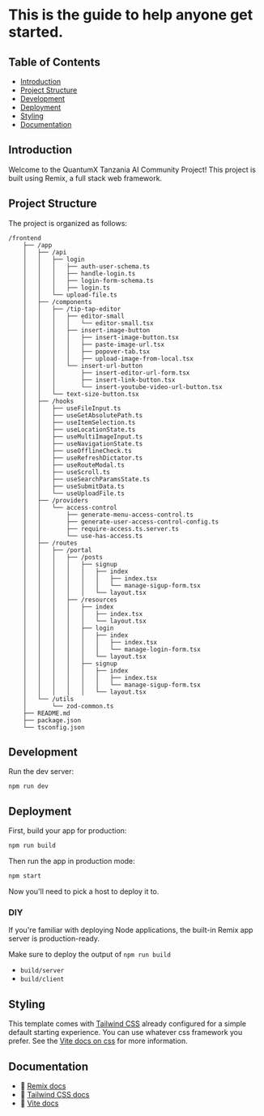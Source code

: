 # This is the guide to help anyone get started.

## Table of Contents
- [Introduction](#introduction)
- [Project Structure](#project-structure)
- [Development](#development)
- [Deployment](#deployment)
- [Styling](#styling)
- [Documentation](#documentation)

## Introduction
Welcome to the QuantumX Tanzania AI Community Project! This project is built using Remix, a full stack web framework.

## Project Structure
The project is organized as follows:

```
/frontend
    ├── /app
    │   ├── /api
    │   │   ├── login
    │   │   │   ├── auth-user-schema.ts
    │   │   │   ├── handle-login.ts
    │   │   │   ├── login-form-schema.ts
    │   │   │   ├── login.ts
    │   │   └── upload-file.ts
    │   ├── /components
    │   │   ├── /tip-tap-editor
    │   │   │   ├── editor-small
    │   │   │   │   └── editor-small.tsx
    │   │   │   ├── insert-image-button
    │   │   │   │   ├── insert-image-button.tsx
    │   │   │   │   ├── paste-image-url.tsx
    │   │   │   │   ├── popover-tab.tsx
    │   │   │   │   ├── upload-image-from-local.tsx
    │   │   │   └── insert-url-button
    │   │   │       ├── insert-editor-url-form.tsx
    │   │   │       ├── insert-link-button.tsx
    │   │   │       └── insert-youtube-video-url-button.tsx
    │   │   └── text-size-button.tsx
    │   ├── /hooks
    │   │   ├── useFileInput.ts
    │   │   ├── useGetAbsolutePath.ts
    │   │   ├── useItemSelection.ts
    │   │   ├── useLocationState.ts
    │   │   ├── useMultiImageInput.ts
    │   │   ├── useNavigationState.ts
    │   │   ├── useOfflineCheck.ts
    │   │   ├── useRefreshDictator.ts
    │   │   ├── useRouteModal.ts
    │   │   ├── useScroll.ts
    │   │   ├── useSearchParamsState.ts
    │   │   ├── useSubmitData.ts
    │   │   └── useUploadFile.ts
    │   ├── /providers
    │   │   └── access-control
    │   │       ├── generate-menu-access-control.ts
    │   │       ├── generate-user-access-control-config.ts
    │   │       ├── require-access.ts.server.ts
    │   │       └── use-has-access.ts
    │   ├── /routes
    │   │   ├── /portal
    │   │   │   ├── /posts
    │   │   │   │   ├── signup
    │   │   │   │   │   ├── index
    │   │   │   │   │   │   ├── index.tsx
    │   │   │   │   │   │   └── manage-sigup-form.tsx
    │   │   │   │   │   └── layout.tsx
    │   │   │   ├── /resources
    │   │   │   │   ├── index
    │   │   │   │   │   ├── index.tsx
    │   │   │   │   │   └── layout.tsx
    │   │   │   │   ├── login
    │   │   │   │   │   ├── index
    │   │   │   │   │   │   ├── index.tsx
    │   │   │   │   │   │   └── manage-login-form.tsx
    │   │   │   │   │   └── layout.tsx
    │   │   │   │   ├── signup
    │   │   │   │   │   ├── index
    │   │   │   │   │   │   ├── index.tsx
    │   │   │   │   │   │   └── manage-sigup-form.tsx
    │   │   │   │   │   └── layout.tsx
    │   └── /utils
    │       └── zod-common.ts
    ├── README.md
    ├── package.json
    └── tsconfig.json
```

## Development

Run the dev server:

```shell
npm run dev
```

## Deployment

First, build your app for production:

```sh
npm run build
```

Then run the app in production mode:

```sh
npm start
```

Now you'll need to pick a host to deploy it to.

### DIY

If you're familiar with deploying Node applications, the built-in Remix app server is production-ready.

Make sure to deploy the output of `npm run build`

- `build/server`
- `build/client`

## Styling

This template comes with [Tailwind CSS](https://tailwindcss.com/) already configured for a simple default starting experience. You can use whatever css framework you prefer. See the [Vite docs on css](https://vitejs.dev/guide/features.html#css) for more information.

## Documentation

- 📖 [Remix docs](https://remix.run/docs)
- 📖 [Tailwind CSS docs](https://tailwindcss.com/docs)
- 📖 [Vite docs](https://vitejs.dev/guide/)
